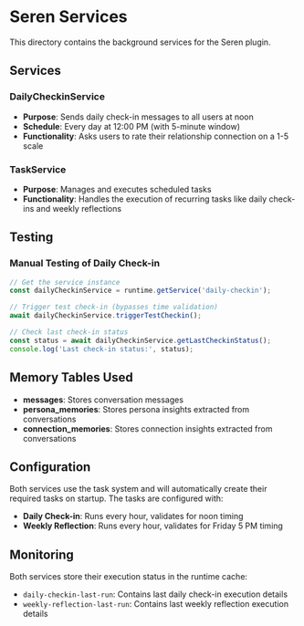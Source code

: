 # Seren Services

This directory contains the background services for the Seren plugin.

## Services

### DailyCheckinService
- **Purpose**: Sends daily check-in messages to all users at noon
- **Schedule**: Every day at 12:00 PM (with 5-minute window)
- **Functionality**: Asks users to rate their relationship connection on a 1-5 scale


### TaskService
- **Purpose**: Manages and executes scheduled tasks
- **Functionality**: Handles the execution of recurring tasks like daily check-ins and weekly reflections

## Testing


### Manual Testing of Daily Check-in

```typescript
// Get the service instance
const dailyCheckinService = runtime.getService('daily-checkin');

// Trigger test check-in (bypasses time validation)
await dailyCheckinService.triggerTestCheckin();

// Check last check-in status
const status = await dailyCheckinService.getLastCheckinStatus();
console.log('Last check-in status:', status);
```

## Memory Tables Used

- **messages**: Stores conversation messages
- **persona_memories**: Stores persona insights extracted from conversations
- **connection_memories**: Stores connection insights extracted from conversations

## Configuration

Both services use the task system and will automatically create their required tasks on startup. The tasks are configured with:

- **Daily Check-in**: Runs every hour, validates for noon timing
- **Weekly Reflection**: Runs every hour, validates for Friday 5 PM timing

## Monitoring

Both services store their execution status in the runtime cache:

- `daily-checkin-last-run`: Contains last daily check-in execution details
- `weekly-reflection-last-run`: Contains last weekly reflection execution details